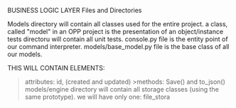 BUSINESS LOGIC LAYER Files and Directories

Models directory will contain all classes used for the entire project. 
a class, called "model" in an OPP project is the presentation of an object/instance tests directoru will contain all unit tests. 
console.py file is the entity point of our command interpreter. models/base_model.py file is the base class of all our models.

THIS WILL CONTAIN ELEMENTS: 
> attributes: id, (created and updated) >methods: Save() and to_json()
> models/engine directory will contain all storage classes (using the same prototype).
> we will have only one: file_stora
